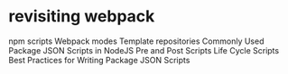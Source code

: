 # revisiting webpack

npm scripts
Webpack modes
Template repositories
Commonly Used Package JSON Scripts in NodeJS
Pre and Post Scripts
Life Cycle Scripts
Best Practices for Writing Package JSON Scripts 